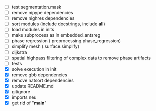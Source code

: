 - [ ] test segmentation.mask
- [ ] remove nipype dependencies
- [ ] remove nighres dependencies
- [ ] sort modules (include docstrings, include __all__)
- [ ] load modules in inits
- [ ] make subprocess as in embedded_antsreg
- [ ] phase regression (.preprocessing.phase_regression)
- [ ] simplify mesh (.surface.simplify)
- [ ] dijkstra
- [ ] spatial highpass filtering of complex data to remove phase artifacts
- [ ] tests
- [x] solve execution in init
- [x] remove gbb dependencies
- [x] remove natsort dependencies
- [x] update README.md
- [x] gitignore
- [x] imports neu
- [x] get rid of "__main__"
